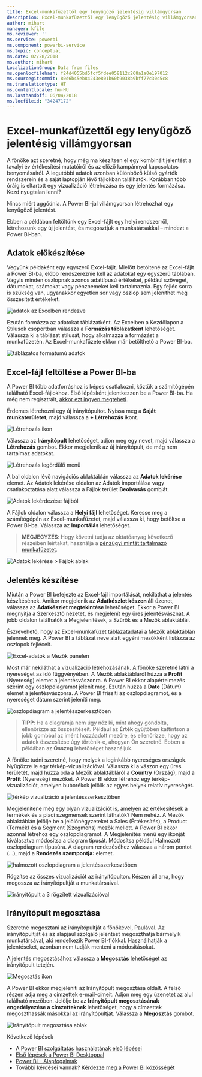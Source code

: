 ```yaml
---
title: Excel-munkafüzettől egy lenyűgöző jelentésig villámgyorsan
description: Excel-munkafüzettől egy lenyűgöző jelentésig villámgyorsan
author: mihart
manager: kfile
ms.reviewer: ''
ms.service: powerbi
ms.component: powerbi-service
ms.topic: conceptual
ms.date: 02/28/2018
ms.author: mihart
LocalizationGroup: Data from files
ms.openlocfilehash: f24d4055bd5fcf5fdee058112c268a1a0e197012
ms.sourcegitcommit: 80d6b45eb84243e801b60b9038b9bff77c30d5c8
ms.translationtype: HT
ms.contentlocale: hu-HU
ms.lasthandoff: 06/04/2018
ms.locfileid: "34247172"
---
```

# <a name="from-excel-workbook-to-stunning-report-in-no-time"></a>Excel-munkafüzettől egy lenyűgöző jelentésig villámgyorsan
A főnöke azt szeretné, hogy még ma készítsen el egy kombinált jelentést a tavalyi év értékesítési mutatóiról és az előző kampánnyal kapcsolatos benyomásairól. A legutóbbi adatok azonban különböző külső gyártók rendszerein és a saját laptopján lévő fájlokban találhatók. Korábban több óráig is eltartott egy vizualizáció létrehozása és egy jelentés formázása. Kezd nyugtalan lenni?

Nincs miért aggódnia. A Power BI-jal villámgyorsan létrehozhat egy lenyűgöző jelentést.

Ebben a példában feltöltünk egy Excel-fájlt egy helyi rendszerről, létrehozunk egy új jelentést, és megosztjuk a munkatársakkal – mindezt a Power BI-ban.

## <a name="prepare-your-data"></a>Adatok előkészítése
Vegyünk példaként egy egyszerű Excel-fájlt. Mielőtt betöltené az Excel-fájlt a Power BI-ba, előbb rendszereznie kell az adatokat egy egyszerű táblában. Vagyis minden oszlopnak azonos adattípusú értékeket, például szöveget, dátumokat, számokat vagy pénznemeket kell tartalmaznia. Egy fejléc sorra is szükség van, ugyanakkor egyetlen sor vagy oszlop sem jeleníthet meg összesített értékeket.

![adatok az Excelben rendezve](media/service-from-excel-to-stunning-report/pbi_excel_file.png)

Ezután formázza az adatokat táblázatként. Az Excelben a Kezdőlapon a Stílusok csoportban válassza a **Formázás táblázatként** lehetőséget. Válassza ki a táblázat stílusát, hogy alkalmazza a formázást a munkafüzetén. Az Excel-munkafüzete ekkor már betölthető a Power BI-ba.

![táblázatos formátumú adatok](media/service-from-excel-to-stunning-report/pbi_excel_table.png)

## <a name="upload-your-excel-file-into-power-bi"></a>Excel-fájl feltöltése a Power BI-ba
A Power BI több adatforráshoz is képes csatlakozni, köztük a számítógépén található Excel-fájlokhoz. Első lépésként jelentkezzen be a Power BI-ba. Ha még nem regisztrált, [akkor ezt ingyen megteheti](https://powerbi.com).

Érdemes létrehozni egy új irányítópultot. Nyissa meg a **Saját munkaterületet**, majd válassza a **+ Létrehozás** ikont.

![Létrehozás ikon](media/service-from-excel-to-stunning-report/power-bi-new-dash.png)

Válassza az **Irányítópult** lehetőséget, adjon meg egy nevet, majd válassza a **Létrehozás** gombot. Ekkor megjelenik az új irányítópult, de még nem tartalmaz adatokat.

![Létrehozás legördülő menü](media/service-from-excel-to-stunning-report/power-bi-create-dash.png)

A bal oldalon lévő navigációs ablaktáblán válassza az **Adatok lekérése** elemet. Az Adatok lekérése oldalon az Adatok importálása vagy csatlakoztatása alatt válassza a Fájlok terület **Beolvasás** gombját.

![Adatok lekérdezése fájlból](media/service-from-excel-to-stunning-report/pbi_get_files.png)

A Fájlok oldalon válassza a **Helyi fájl** lehetőséget. Keresse meg a számítógépén az Excel-munkafüzetet, majd válassza ki, hogy betöltse a Power BI-ba. Válassza az **Importálás** lehetőséget.

> **MEGJEGYZÉS**: Hogy követni tudja az oktatóanyag következő részeiben leírtakat, használja a [pénzügyi mintát tartalmazó munkafüzetet](sample-financial-download.md).
> 
> 

![Adatok lekérése > Fájlok ablak](media/service-from-excel-to-stunning-report/pbi_local_file.png)

## <a name="build-your-report"></a>Jelentés készítése
Miután a Power BI befejezte az Excel-fájl importálását, nekiláthat a jelentés készítésének. Amikor megjelenik az **Adatkészlet készen áll** üzenet, válassza az **Adatkészlet megtekintése** lehetőséget.  Ekkor a Power BI megnyitja a Szerkesztő nézetet, és megjelenít egy üres jelentésvásznat. A jobb oldalon találhatók a Megjelenítések, a Szűrők és a Mezők ablaktáblái.

Észrevehető, hogy az Excel-munkafüzet táblázatadatai a Mezők ablaktáblán jelennek meg. A Power BI a táblázat neve alatt egyéni mezőkként listázza az oszlopok fejléceit.

![Excel-adatok a Mezők panelen](media/service-from-excel-to-stunning-report/pbi_report_fields.png)

Most már nekiláthat a vizualizáció létrehozásának. A főnöke szeretné látni a nyereséget az idő függvényében. A Mezők ablaktábláról húzza a **Profit** (Nyereség) elemet a jelentésvászonra. A Power BI ekkor alapértelmezés szerint egy oszlopdiagramot jelenít meg. Ezután húzza a **Date** (Dátum) elemet a jelentésvászonra. A Power BI frissíti az oszlopdiagramot, és a nyereséget dátum szerint jeleníti meg.

![oszlopdiagram a jelentésszerkesztőben](media/service-from-excel-to-stunning-report/pbi_report_pin-new.png)

> **TIPP**: Ha a diagramja nem úgy néz ki, mint ahogy gondolta, ellenőrizze az összesítéseit. Például az **Érték** gyűjtőben kattintson a jobb gombbal az imént hozzáadott mezőre, és ellenőrizze, hogy az adatok összesítése úgy történik-e, ahogyan Ön szeretné.  Ebben a példában az **Összeg** lehetőséget használjuk.
> 
> 

A főnöke tudni szeretné, hogy melyek a leginkább nyereséges országok. Nyűgözze le egy térkép-vizualizációval. Válassza ki a vászon egy üres területét, majd húzza oda a Mezők ablaktábláról a **Country** (Ország), majd a **Profit** (Nyereség) mezőket. A Power BI ekkor létrehoz egy térkép-vizualizációt, amelyen buborékok jelölik az egyes helyek relatív nyereségét.

![térkép vizualizáció a jelentésszerkesztőben](media/service-from-excel-to-stunning-report/pbi_report_map-new.png)

Megjelenítene még egy olyan vizualizációt is, amelyen az értékesítések a termékek és a piaci szegmensek szerint láthatók? Nem nehéz. A Mezők ablaktáblán jelölje be a jelölőnégyzeteket a Sales (Értékesítés), a Product (Termék) és a Segment (Szegmens) mezők mellett. A Power BI ekkor azonnal létrehoz egy oszlopdiagramot. A Megjelenítés menü egy ikonját kiválasztva módosítsa a diagram típusát. Módosítsa például Halmozott oszlopdiagram típusúra.  A diagram rendezéséhez válassza a három pontot (...), majd a **Rendezés szempontja:** elemet.

![halmozott oszlopdiagram a jelentésszerkesztőben](media/service-from-excel-to-stunning-report/pbi_barchart-new.png)

Rögzítse az összes vizualizációt az irányítópulton. Készen áll arra, hogy megossza az irányítópultját a munkatársaival.

![irányítópult a 3 rögzített vizualizációval](media/service-from-excel-to-stunning-report/pbi_report.png)

## <a name="share-your-dashboard"></a>Irányítópult megosztása
Szeretné megosztani az irányítópultját a főnökével, Paulával. Az irányítópultját és az alapjául szolgáló jelentést megoszthatja bármelyik munkatársával, aki rendelkezik Power BI-fiókkal. Használhatják a jelentéseket, azonban nem tudják menteni a módosításokat.

A jelentés megosztásához válassza a **Megosztás** lehetőséget az irányítópult tetején.

![Megosztás ikon](media/service-from-excel-to-stunning-report/power-bi-share.png)

A Power BI ekkor megjeleníti az Irányítópult megosztása oldalt. A felső részen adja meg a címzettek e-mail-címeit. Adjon meg egy üzenetet az alul található mezőben. Jelölje be az **Irányítópult megosztásának engedélyezése a címzetteknek** lehetőséget, hogy a címzettek megoszthassák másokkal az irányítópultját. Válassza a **Megosztás** gombot.

![Irányítópult megosztása ablak](media/service-from-excel-to-stunning-report/power-bi-share-dash-new.png)

Következő lépések

* [A Power BI szolgáltatás használatának első lépései](service-get-started.md)
* [Első lépések a Power BI Desktoppal](desktop-getting-started.md)
* [Power BI – Alapfogalmak](service-basic-concepts.md)
* További kérdései vannak? [Kérdezze meg a Power BI közösségét](http://community.powerbi.com/)

